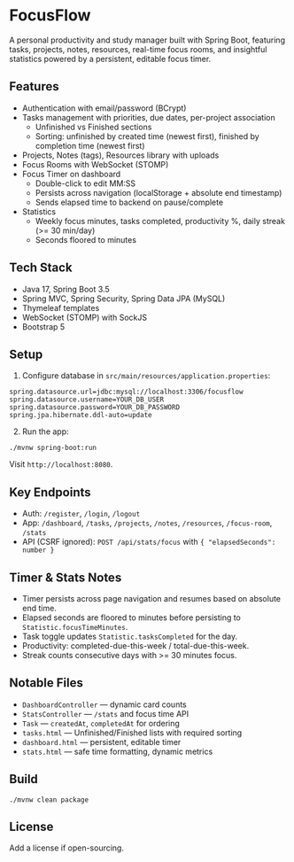 # FocusFlow

A personal productivity and study manager built with Spring Boot, featuring tasks, projects, notes, resources, real-time focus rooms, and insightful statistics powered by a persistent, editable focus timer.

## Features

- Authentication with email/password (BCrypt)
- Tasks management with priorities, due dates, per-project association
  - Unfinished vs Finished sections
  - Sorting: unfinished by created time (newest first), finished by completion time (newest first)
- Projects, Notes (tags), Resources library with uploads
- Focus Rooms with WebSocket (STOMP)
- Focus Timer on dashboard
  - Double-click to edit MM:SS
  - Persists across navigation (localStorage + absolute end timestamp)
  - Sends elapsed time to backend on pause/complete
- Statistics
  - Weekly focus minutes, tasks completed, productivity %, daily streak (>= 30 min/day)
  - Seconds floored to minutes

## Tech Stack

- Java 17, Spring Boot 3.5
- Spring MVC, Spring Security, Spring Data JPA (MySQL)
- Thymeleaf templates
- WebSocket (STOMP) with SockJS
- Bootstrap 5

## Setup

1. Configure database in `src/main/resources/application.properties`:
```
spring.datasource.url=jdbc:mysql://localhost:3306/focusflow
spring.datasource.username=YOUR_DB_USER
spring.datasource.password=YOUR_DB_PASSWORD
spring.jpa.hibernate.ddl-auto=update
```
2. Run the app:
```
./mvnw spring-boot:run
```
Visit `http://localhost:8080`.

## Key Endpoints

- Auth: `/register`, `/login`, `/logout`
- App: `/dashboard`, `/tasks`, `/projects`, `/notes`, `/resources`, `/focus-room`, `/stats`
- API (CSRF ignored): `POST /api/stats/focus` with `{ "elapsedSeconds": number }`

## Timer & Stats Notes

- Timer persists across page navigation and resumes based on absolute end time.
- Elapsed seconds are floored to minutes before persisting to `Statistic.focusTimeMinutes`.
- Task toggle updates `Statistic.tasksCompleted` for the day.
- Productivity: completed-due-this-week / total-due-this-week.
- Streak counts consecutive days with >= 30 minutes focus.

## Notable Files

- `DashboardController` — dynamic card counts
- `StatsController` — `/stats` and focus time API
- `Task` — `createdAt`, `completedAt` for ordering
- `tasks.html` — Unfinished/Finished lists with required sorting
- `dashboard.html` — persistent, editable timer
- `stats.html` — safe time formatting, dynamic metrics

## Build

```
./mvnw clean package
```

## License

Add a license if open-sourcing.
